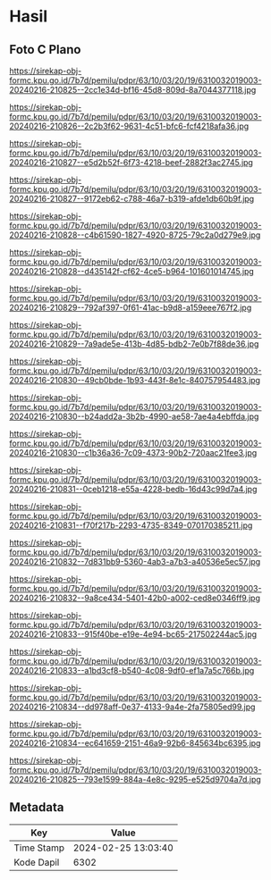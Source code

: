 # Hasil

## Foto C Plano

https://sirekap-obj-formc.kpu.go.id/7b7d/pemilu/pdpr/63/10/03/20/19/6310032019003-20240216-210825--2cc1e34d-bf16-45d8-809d-8a7044377118.jpg

https://sirekap-obj-formc.kpu.go.id/7b7d/pemilu/pdpr/63/10/03/20/19/6310032019003-20240216-210826--2c2b3f62-9631-4c51-bfc6-fcf4218afa36.jpg

https://sirekap-obj-formc.kpu.go.id/7b7d/pemilu/pdpr/63/10/03/20/19/6310032019003-20240216-210827--e5d2b52f-6f73-4218-beef-2882f3ac2745.jpg

https://sirekap-obj-formc.kpu.go.id/7b7d/pemilu/pdpr/63/10/03/20/19/6310032019003-20240216-210827--9172eb62-c788-46a7-b319-afde1db60b9f.jpg

https://sirekap-obj-formc.kpu.go.id/7b7d/pemilu/pdpr/63/10/03/20/19/6310032019003-20240216-210828--c4b61590-1827-4920-8725-79c2a0d279e9.jpg

https://sirekap-obj-formc.kpu.go.id/7b7d/pemilu/pdpr/63/10/03/20/19/6310032019003-20240216-210828--d435142f-cf62-4ce5-b964-101601014745.jpg

https://sirekap-obj-formc.kpu.go.id/7b7d/pemilu/pdpr/63/10/03/20/19/6310032019003-20240216-210829--792af397-0f61-41ac-b9d8-a159eee767f2.jpg

https://sirekap-obj-formc.kpu.go.id/7b7d/pemilu/pdpr/63/10/03/20/19/6310032019003-20240216-210829--7a9ade5e-413b-4d85-bdb2-7e0b7f88de36.jpg

https://sirekap-obj-formc.kpu.go.id/7b7d/pemilu/pdpr/63/10/03/20/19/6310032019003-20240216-210830--49cb0bde-1b93-443f-8e1c-840757954483.jpg

https://sirekap-obj-formc.kpu.go.id/7b7d/pemilu/pdpr/63/10/03/20/19/6310032019003-20240216-210830--b24add2a-3b2b-4990-ae58-7ae4a4ebffda.jpg

https://sirekap-obj-formc.kpu.go.id/7b7d/pemilu/pdpr/63/10/03/20/19/6310032019003-20240216-210830--c1b36a36-7c09-4373-90b2-720aac21fee3.jpg

https://sirekap-obj-formc.kpu.go.id/7b7d/pemilu/pdpr/63/10/03/20/19/6310032019003-20240216-210831--0ceb1218-e55a-4228-bedb-16d43c99d7a4.jpg

https://sirekap-obj-formc.kpu.go.id/7b7d/pemilu/pdpr/63/10/03/20/19/6310032019003-20240216-210831--f70f217b-2293-4735-8349-070170385211.jpg

https://sirekap-obj-formc.kpu.go.id/7b7d/pemilu/pdpr/63/10/03/20/19/6310032019003-20240216-210832--7d831bb9-5360-4ab3-a7b3-a40536e5ec57.jpg

https://sirekap-obj-formc.kpu.go.id/7b7d/pemilu/pdpr/63/10/03/20/19/6310032019003-20240216-210832--9a8ce434-5401-42b0-a002-ced8e0346ff9.jpg

https://sirekap-obj-formc.kpu.go.id/7b7d/pemilu/pdpr/63/10/03/20/19/6310032019003-20240216-210833--915f40be-e19e-4e94-bc65-217502244ac5.jpg

https://sirekap-obj-formc.kpu.go.id/7b7d/pemilu/pdpr/63/10/03/20/19/6310032019003-20240216-210833--a1bd3cf8-b540-4c08-9df0-ef1a7a5c766b.jpg

https://sirekap-obj-formc.kpu.go.id/7b7d/pemilu/pdpr/63/10/03/20/19/6310032019003-20240216-210834--dd978aff-0e37-4133-9a4e-2fa75805ed99.jpg

https://sirekap-obj-formc.kpu.go.id/7b7d/pemilu/pdpr/63/10/03/20/19/6310032019003-20240216-210834--ec641659-2151-46a9-92b6-845634bc6395.jpg

https://sirekap-obj-formc.kpu.go.id/7b7d/pemilu/pdpr/63/10/03/20/19/6310032019003-20240216-210825--793e1599-884a-4e8c-9295-e525d9704a7d.jpg


## Metadata

| Key        | Value               |
| ---------- | ------------------- |
| Time Stamp | 2024-02-25 13:03:40 |
| Kode Dapil | 6302                |



